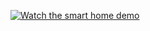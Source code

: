 [![Watch the smart home demo](https://github.com/aviraw/Home_Automation/raw/master/assets/47274991/1e118ebc-fa8f-4b35-890f-f2d0c2bbb2ca)](https://github.com/aviraw/Home_Automation/raw/master/smart%20home.mp4)
